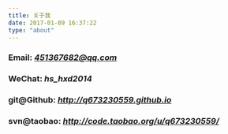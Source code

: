 ```yaml
---
title: 关于我
date: 2017-01-09 16:37:22
type: "about"
---
```

### Email: *451367682@qq.com*

### WeChat: *hs_hxd2014*

### git@Github: *http://q673230559.github.io*

### svn@taobao: *http://code.taobao.org/u/q673230559/*